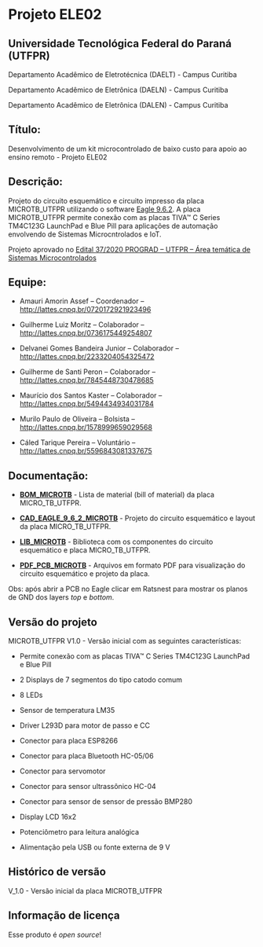 # Projeto ELE02 

## Universidade Tecnológica Federal do Paraná (UTFPR)

Departamento Acadêmico de Eletrotécnica (DAELT) - Campus Curitiba

Departamento Acadêmico de Eletrônica (DAELN) - Campus Curitiba

Departamento Acadêmico de Eletrônica (DALEN) - Campus Curitiba

## Título: 

Desenvolvimento de um kit microcontrolado de baixo custo para apoio ao ensino remoto - Projeto ELE02 
 
## Descrição: 

Projeto do circuito esquemático e circuito impresso da placa MICROTB_UTFPR utilizando o software [Eagle 9.6.2](https://www.autodesk.com/products/eagle/). A placa MICROTB_UTFPR permite conexão com as placas TIVA™ C Series TM4C123G LaunchPad e Blue Pill para aplicações de automação envolvendo de Sistemas Microcntrolados e IoT.

Projeto aprovado no [Edital 37/2020 PROGRAD – UTFPR – Área temática de Sistemas Microcontrolados](https://sei.utfpr.edu.br/sei/publicacoes/controlador_publicacoes.php?acao=publicacao_visualizar&id_documento=2039976&id_orgao_publicacao=0)

## Equipe: 
 
* Amauri Amorin Assef – Coordenador – http://lattes.cnpq.br/0720172921923496

* Guilherme Luiz Moritz – Colaborador – http://lattes.cnpq.br/0736175449254807

* Delvanei Gomes Bandeira Junior – Colaborador – http://lattes.cnpq.br/2233204054325472
 
* Guilherme de Santi Peron – Colaborador –  http://lattes.cnpq.br/7845448730478685
 
* Maurício dos Santos Kaster – Colaborador – http://lattes.cnpq.br/5494434934031784
 
* Murilo Paulo de Oliveira – Bolsista – http://lattes.cnpq.br/1578999659029568
 
* Cáled Tarique Pereira – Voluntário – http://lattes.cnpq.br/5596843081337675
 
## Documentação:

* [**BOM_MICROTB**](/BOM_MICROTB) - Lista de material (bill of material) da placa MICRO_TB_UTFPR.

* [**CAD_EAGLE_9_6_2_MICROTB**](/CAD_EAGLE_9_6_2_MICROTB) - Projeto do circuito esquemático e layout da placa MICRO_TB_UTFPR.

* [**LIB_MICROTB**](/LIB_MICROTB) - Biblioteca com os componentes do circuito esquemático e placa MICRO_TB_UTFPR.

* [**PDF_PCB_MICROTB**](/PDF_PCB_MICROTB) - Arquivos em formato PDF para visualização do circuito esquemático e projeto da placa.

Obs: após abrir a PCB no Eagle clicar em Ratsnest para mostrar os planos de GND dos layers *top* e *bottom*.

## Versão do projeto

MICROTB_UTFPR V1.0 - Versão inicial com as seguintes características:

* Permite conexão com as placas TIVA™ C Series TM4C123G LaunchPad e Blue Pill

* 2 Displays de 7 segmentos do tipo catodo comum

* 8 LEDs

* Sensor de temperatura LM35

* Driver L293D para motor de passo e CC

* Conector para placa ESP8266

* Conector para placa Bluetooth HC-05/06

* Conector para servomotor

* Conector para sensor ultrassônico HC-04

* Conector para sensor de sensor de pressão BMP280

* Display LCD 16x2

* Potenciômetro para leitura analógica

* Alimentação pela USB ou fonte externa de 9 V

## Histórico de versão 

V_1.0 - Versão inicial da placa MICROTB_UTFPR 

## Informação de licença 

Esse produto é *open source*!

